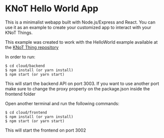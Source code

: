 # KNoT Hello World App

This is a minimalist webapp built with Node.js/Express and React.
You can use it as an example to create your customized app to interact with
your KNoT Things.

This example was created to work with the HelloWorld example available at the
[KNoT Thing repository](https://github.com/CESARBR/knot-thing-source/tree/master/examples/HelloWorld)

In order to run:
```
$ cd cloud/backend
$ npm install (or yarn install)
$ npm start (or yarn start)
```
This will start the backend API on port 3003.
If you want to use another port make sure to change the proxy property on the
package.json inside the frontend folder

Open another terminal and run the following commands:
```
$ cd cloud/frontend
$ npm install (or yarn install)
$ npm start (or yarn start)
```

This will start the frontend on port 3002